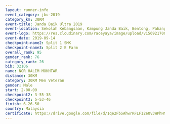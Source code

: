 ```yaml
---
layout: runner-info 
event_category: jbu-2019 
category_km: 30KM 
event-title: Janda Baik Ultra 2019 
event-location: Sekolah Kebangsaan, Kampung Janda Baik, Bentong, Pahang, Malaysia 
event-logo: https://res.cloudinary.com/raceyaya/image/upload/v1569217009/logo/janda-baik_vch1pc.jpg 
event-date: 2019-09-14 
checkpoint-name2: Split 1 SMK 
checkpoint-name3: Split 2 E Farm 
overall_rank: 95
gender_rank: 76
category_rank: 26
bib: 32106
name: NOR HALIM MOKHTAR
distance: 30KM
category: 30KM Men Veteran
gender: Male
start: 2-00-00
checkpoint2: 3-55-38
checkpoint3: 5-53-46
finish: 6-26-50
country: Malaysia
certificate: https://drive.google.com/file/d/1qe2FbSAhwrRFLFI2eOv3WPhHMST4z1Lj/view?usp=sharing
---
```

